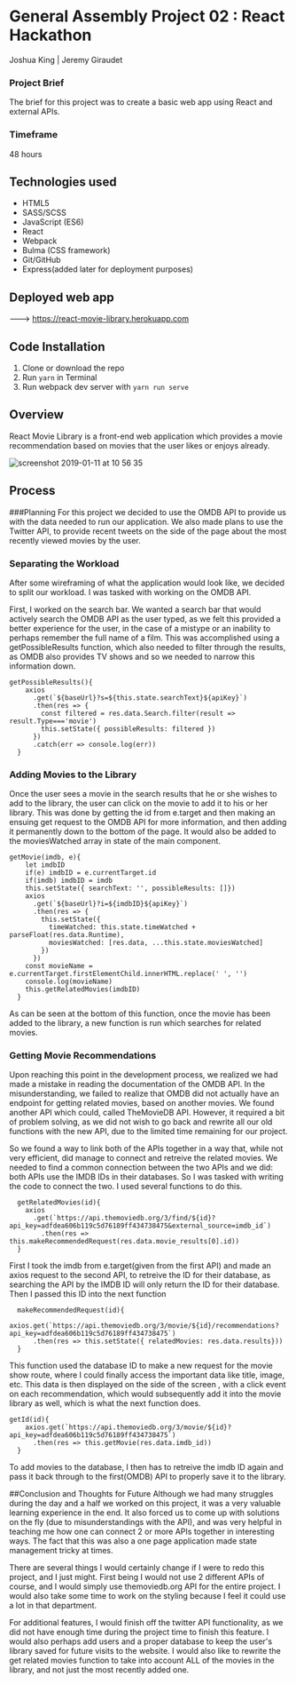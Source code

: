 # General Assembly Project 02 : React Hackathon

Joshua King | Jeremy Giraudet

### Project Brief
The brief for this project was to create a basic web app using React and external APIs.

### Timeframe
48 hours

## Technologies used

* HTML5
* SASS/SCSS 
* JavaScript (ES6)
* React
* Webpack
* Bulma (CSS framework)
* Git/GitHub
* Express(added later for deployment purposes)


## Deployed web app

---> https://react-movie-library.herokuapp.com

## Code Installation

1. Clone or download the repo
2. Run ```yarn```  in Terminal
4. Run webpack dev server with ```yarn run serve```


## Overview
React Movie Library is a front-end web application which provides a movie recommendation based on movies that the user likes or enjoys already. 

![screenshot 2019-01-11 at 10 56 35](https://user-images.githubusercontent.com/43890120/54705434-b7782e00-4b34-11e9-90aa-ab735ef219e0.png)

## Process

###Planning
For this project we decided to use the OMDB API to provide us with the data needed to run our application. We also made plans to use the Twitter API, to provide recent tweets on the side of the page about the most recently viewed movies by the user.

### Separating the Workload
After some wireframing of what the application would look like, we decided to split our workload. I was tasked with working on the OMDB API. 

First, I worked on the search bar. We wanted a search bar that would actively search the OMDB API as the user typed, as we felt this provided a better experience for the user, in the case of a mistype or an inability to perhaps remember the full name of a film. This was accomplished using a getPossibleResults function, which also needed to filter through the results, as OMDB also provides TV shows and so we needed to narrow this information down. 

```
getPossibleResults(){
    axios
      .get(`${baseUrl}?s=${this.state.searchText}${apiKey}`)
      .then(res => {
        const filtered = res.data.Search.filter(result => result.Type==='movie')
        this.setState({ possibleResults: filtered })
      })
      .catch(err => console.log(err))
  }
 ```

### Adding Movies to the Library

Once the user sees a movie in the search results that he or she wishes to add to the library, the user can click on the movie to add it to his or her library. This was done by getting the id from e.target and then making an ensuing get request to the OMDB API for more information, and then adding it permanently down to the bottom of the page. It would also be added to the moviesWatched array in state of the main component.

```
getMovie(imdb, e){
    let imdbID
    if(e) imdbID = e.currentTarget.id
    if(imdb) imdbID = imdb
    this.setState({ searchText: '', possibleResults: []})
    axios
      .get(`${baseUrl}?i=${imdbID}${apiKey}`)
      .then(res => {
        this.setState({
          timeWatched: this.state.timeWatched + parseFloat(res.data.Runtime),
          moviesWatched: [res.data, ...this.state.moviesWatched]
        })
      })
    const movieName = e.currentTarget.firstElementChild.innerHTML.replace(' ', '')
    console.log(movieName)
    this.getRelatedMovies(imdbID)
  }
```

As can be seen at the bottom of this function, once the movie has been added to the library, a new function is run which searches for related movies.

### Getting Movie Recommendations

Upon reaching this point in the development process, we realized we had made a mistake in reading the documentation of the OMDB API. In the misunderstanding, we failed to realize that OMDB did not actually have an endpoint for getting related movies, based on another movies. We found another API which could, called TheMovieDB API. However, it required a bit of problem solving, as we did not wish to go back and rewrite all our old functions with the new API, due to the limited time remaining for our project.

So we found a way to link both of the APIs together in a way that, while not very efficient, did manage to connect and retreive the related movies. We needed to find a common connection between the two APIs and we did: both APIs use the IMDB IDs in their databases. So I was tasked with writing the code to connect the two. I used several functions to do this.

```
  getRelatedMovies(id){
    axios
      .get(`https://api.themoviedb.org/3/find/${id}?api_key=adfdea606b119c5d76189ff434738475&external_source=imdb_id`)
        .then(res => this.makeRecommendedRequest(res.data.movie_results[0].id))
  }
```
First I took the imdb from e.target(given from the first API) and made an axios request to the second API, to retreive the ID for their database, as searching the API by the IMDB ID will only return the ID for their database. Then I passed this ID into the next function


```
  makeRecommendedRequest(id){
    axios.get(`https://api.themoviedb.org/3/movie/${id}/recommendations?api_key=adfdea606b119c5d76189ff434738475`)
      .then(res => this.setState({ relatedMovies: res.data.results}))
  }
```
This function used the database ID to make a new request for the movie show route, where I could finally access the important data like title, image, etc. This data is then displayed on the side of the screen , with a click event on each recommendation, which would subsequently add it into the movie library as well, which is what the next function does.


```
getId(id){
    axios.get(`https://api.themoviedb.org/3/movie/${id}?api_key=adfdea606b119c5d76189ff434738475`)
      .then(res => this.getMovie(res.data.imdb_id))
  }
```

To add movies to the database, I then has to retreive the imdb ID again and pass it back through to the first(OMDB) API to properly save it to the library. 



##Conclusion and Thoughts for Future
Although we had many struggles during the day and a half we worked on this project, it was a very valuable learning experience in the end. It also forced us to come up with solutions on the fly (due to misunderstandings with the API), and was very helpful in teaching me how one can connect 2 or more APIs together in interesting ways. The fact that this was also a one page application made state management tricky at times. 

There are several things I would certainly change if I were to redo this project, and I just might. First being I would not use 2 different APIs of course, and I would simply use themoviedb.org API for the entire project. I would also take some time to work on the styling because I feel it could use a lot in that department.

For additional features, I would finish off the twitter API functionality, as we did not have enough time during the project time to finish this feature. I would also perhaps add users and a proper database to keep the user's library saved for future visits to the website. I would also like to rewrite the get related movies function to take into account ALL of the movies in the library, and not just the most recently added one. 







